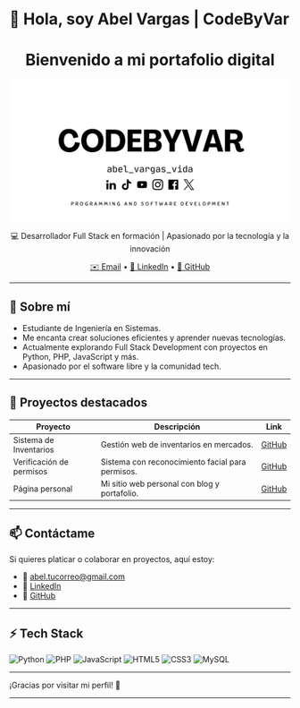 # 👋 Hola, soy Abel Vargas | CodeByVar

<div align="center">
  <h1>Bienvenido a mi portafolio digital</h1>
<p align="center">
  <img src="porta.jpg" alt=" imgs" />
</p>
  <p>💻 Desarrollador Full Stack en formación | Apasionado por la tecnología y la innovación</p>
  <p>
    <a href="mailto:abel.tucorreo@gmail.com" target="_blank">✉️ Email</a> • 
    <a href="https://www.linkedin.com/in/abelvargas" target="_blank">🔗 LinkedIn</a> • 
    <a href="https://github.com/kodigo345" target="_blank">🐙 GitHub</a>
  </p>
</div>

---

## 🚀 Sobre mí

- Estudiante de Ingeniería en Sistemas.
- Me encanta crear soluciones eficientes y aprender nuevas tecnologías.
- Actualmente explorando Full Stack Development con proyectos en Python, PHP, JavaScript y más.
- Apasionado por el software libre y la comunidad tech.

---

## 🌟 Proyectos destacados

| Proyecto                         | Descripción                                        | Link                                     |
|---------------------------------|--------------------------------------------------|------------------------------------------|
| Sistema de Inventarios           | Gestión web de inventarios en mercados.          | [GitHub](https://github.com/kodigo345/ProyectoInventarios) |
| Verificación de permisos         | Sistema con reconocimiento facial para permisos. | [GitHub](https://github.com/kodigo345/VerificacionPermisos) |
| Página personal                  | Mi sitio web personal con blog y portafolio.     | [GitHub](https://github.com/kodigo345/PersonalSite)         |

---

## 📫 Contáctame

Si quieres platicar o colaborar en proyectos, aquí estoy:

- 📧 abel.tucorreo@gmail.com  
- 🔗 [LinkedIn](https://www.linkedin.com/in/abelvargas)  
- 🐙 [GitHub](https://github.com/kodigo345)

---

## ⚡ Tech Stack

<div>
  <img alt="Python" width="40" src="https://cdn.jsdelivr.net/gh/devicons/devicon/icons/python/python-original.svg" />
  <img alt="PHP" width="40" src="https://cdn.jsdelivr.net/gh/devicons/devicon/icons/php/php-original.svg" />
  <img alt="JavaScript" width="40" src="https://cdn.jsdelivr.net/gh/devicons/devicon/icons/javascript/javascript-original.svg" />
  <img alt="HTML5" width="40" src="https://cdn.jsdelivr.net/gh/devicons/devicon/icons/html5/html5-original.svg" />
  <img alt="CSS3" width="40" src="https://cdn.jsdelivr.net/gh/devicons/devicon/icons/css3/css3-original.svg" />
  <img alt="MySQL" width="40" src="https://cdn.jsdelivr.net/gh/devicons/devicon/icons/mysql/mysql-original.svg" />
</div>

---

¡Gracias por visitar mi perfil! 🙌

---

<!--
Puedes usar [README Profile Generator](https://rahuldkjain.github.io/gh-profile-readme-generator/) para personalizar más si quieres.
-->
